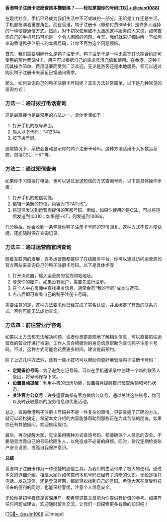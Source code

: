 **香港鸭子注册卡怎麽查詢本機號碼？——轻松掌握你的号码[[TG💪+ @esim1088](https://t.me/s/esim1088)]**

在现代社会，手机已经成为我们生活中不可或缺的一部分。无论是工作还是生活，手机都扮演着重要角色。而在香港，鸭子注册卡（即预付费SIM卡）是许多人选择的一种便捷通信方式。然而，对于初次使用或不太熟悉这种服务的人来说，如何查询自己的手机号码可能是一个令人困惑的问题。今天，我们就来详细讲解一下如何查询香港鸭子注册卡的本机号码，让你不再为这个问题烦恼。

首先，我们需要明确什么是鸭子注册卡。鸭子注册卡是一种无需签订长期合约即可使用的预付费SIM卡，用户可以根据自己的需求灵活充值和使用。在香港，这种卡因其操作简单、费用低廉而受到广泛欢迎。无论是游客还是本地居民，都可以通过购买鸭子注册卡来满足日常通讯需求。

那么，如何查询自己的鸭子注册卡号码呢？其实方法非常简单，以下是几种常见的查询方式：

### 方法一：通过拨打电话查询

这是最直接也是最常用的方法之一。具体步骤如下：

1. 打开手机的拨号界面。
2. 输入以下代码：*#1234#
3. 按下拨号键。

通常情况下，系统会自动显示你的鸭子注册卡号码。这种方法适用于大多数运营商，包括CSL、HKT等。

### 方法二：通过短信查询

如果你不习惯拨打电话，也可以通过发送短信的方式查询号码。以下是具体操作步骤：

1. 打开手机的短信功能。
2. 编辑一条新的短信，内容为“STATUS”。
3. 将短信发送到运营商提供的客服号码。例如，如果你使用的是CSL，可以将短信发送到10010；如果是HKT，则发送到10086。

几分钟后，你会收到一条包含你鸭子注册卡号码的短信回复。这种方式不仅方便快捷，还能随时保存查询记录。

### 方法三：通过运营商官网查询

随着互联网的发展，许多运营商都提供了在线服务平台。你可以通过访问运营商的官方网站来查询自己的鸭子注册卡号码。以下是具体步骤：

1. 打开浏览器，输入运营商的官方网站地址。
2. 登录你的账户。如果没有账户，需要先进行注册。
3. 在个人中心页面中查找相关信息，通常会有“我的号码”或类似选项。
4. 点击后即可查看自己的鸭子注册卡号码。

需要注意的是，这种方法要求你已经完成了实名认证，并且绑定了有效的联系方式。否则可能无法成功查询。

### 方法四：前往营业厅咨询

如果以上方法都无法解决问题，或者你想更直观地了解相关信息，可以直接前往运营商的营业厅进行咨询。工作人员会根据你的身份信息帮助你查询鸭子注册卡号码。不过，这种方式可能会花费更多时间，建议提前预约。

除了上述几种方法外，还有一些小技巧可以帮助你更好地管理鸭子注册卡号码：

- **定期备份号码**：为了避免忘记号码，可以在手机通讯录中创建一个新的联系人条目，将号码保存下来。
- **设置自动提醒**：利用手机的日历功能，设置每月提醒自己检查余额和号码状态。
- **关注官方公众号**：许多运营商都有官方微信公众号，通过关注这些账号，你可以及时获取最新的服务信息和优惠活动。

总之，查询香港鸭子注册卡号码并不是一件复杂的事情。只要掌握了正确的方法，就可以轻松搞定。希望本文介绍的内容能够帮助到那些正在为此苦恼的朋友。如果你还有其他疑问，欢迎继续探讨。

最后，再次提醒大家，无论采用哪种方式查询号码，都要确保个人信息的安全。不要随意泄露自己的号码给陌生人，以免造成不必要的麻烦。同时，建议定期检查账户安全设置，提高自我保护意识。

**总结**

香港鸭子注册卡作为一种便捷的通信工具，为我们的生活带来了极大的便利。通过本文的详细介绍，相信大家对如何查询本机号码已经有了清晰的认识。无论是拨打电话、发送短信，还是登录官网，都能轻松找到自己的号码。希望大家在享受科技带来的便利的同时，也能保持警惕，注意个人信息安全。

无论你是初学者还是资深用户，都希望这篇文章能为你提供有价值的参考。如果有任何问题或建议，欢迎随时留言交流。让我们一起探索更多有趣的知识吧！

[[TG💪+ @esim1088](https://t.me/s/esim1088) ![Image](https://i.postimg.cc/4NQfJmqS/Snipaste-2025-05-13-00-14-12.png)]